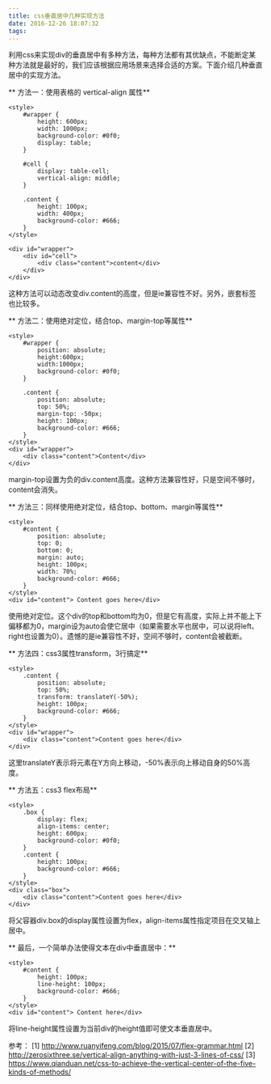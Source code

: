 ```yaml
---
title: css垂直居中几种实现方法
date: 2016-12-26 18:07:32
tags:
---
```


利用css来实现div的垂直居中有多种方法，每种方法都有其优缺点，不能断定某种方法就是最好的，我们应该根据应用场景来选择合适的方案。下面介绍几种垂直居中的实现方法。

<!-- more -->

** 方法一：使用表格的 vertical-align 属性**
```
<style>
    #wrapper {
        height: 600px;
        width: 1000px;
        background-color: #0f0;
        display: table;
    }  

    #cell {
        display: table-cell;
        vertical-align: middle;
    }

    .content {
        height: 100px;
        width: 400px;
        background-color: #666;
    }
</style>

<div id="wrapper">
    <div id="cell">
        <div class="content">content</div>
    </div>
</div>
```
这种方法可以动态改变div.content的高度，但是ie兼容性不好。另外，嵌套标签也比较多。

** 方法二：使用绝对定位，结合top、margin-top等属性**
```
<style>
    #wrapper {
        position: absolute; 
        height:600px;
        width:1000px;
        background-color: #0f0;
    }  
    
    .content {
        position: absolute;
        top: 50%;
        margin-top: -50px;
        height: 100px;
        background-color: #666;
    }
</style>
<div id="wrapper">
    <div class="content">Content</div>
</div>
```
margin-top设置为负的div.content高度。这种方法兼容性好，只是空间不够时，content会消失。

** 方法三：同样使用绝对定位，结合top、bottom、margin等属性**
```
<style>
    #content {
        position: absolute;
        top: 0;
        bottom: 0;
        margin: auto;
        height: 100px;
        width: 70%;
        background-color: #666;
    }
</style>
<div id="content"> Content goes here</div>
```

使用绝对定位。这个div的top和bottom均为0，但是它有高度，实际上并不能上下偏移都为0，margin设为auto会使它居中（如果需要水平也居中，可以说将left、right也设置为0）。遗憾的是ie兼容性不好，空间不够时，content会被截断。

** 方法四：css3属性transform，3行搞定**
```
<style>
    .content {
        position: absolute;
        top: 50%;
        transform: translateY(-50%);
        height: 100px;
        background-color: #666;
    }  
</style>
<div id="wrapper">
    <div class="content">Content goes here</div>
</div>
```

这里translateY表示将元素在Y方向上移动，-50%表示向上移动自身的50%高度。

** 方法五：css3 flex布局**
```
<style>
    .box {
        display: flex;
        align-items: center;
        height: 600px;
        background-color: #0f0;
    }
    .content {
        height: 100px;
        background-color: #666;
    }
</style>
<div class="box">
    <div class="content">Content goes here</div>
</div>
```

将父容器div.box的display属性设置为flex，align-items属性指定项目在交叉轴上居中。

** 最后，一个简单办法使得文本在div中垂直居中：**
```
<style>
    #content {
        height: 100px;
        line-height: 100px;
        background-color: #666;
    }
</style>
<div id="content"> Content here</div>  
```
将line-height属性设置为当前div的height值即可使文本垂直居中。

参考：
[1] http://www.ruanyifeng.com/blog/2015/07/flex-grammar.html
[2] http://zerosixthree.se/vertical-align-anything-with-just-3-lines-of-css/
[3] https://www.qianduan.net/css-to-achieve-the-vertical-center-of-the-five-kinds-of-methods/